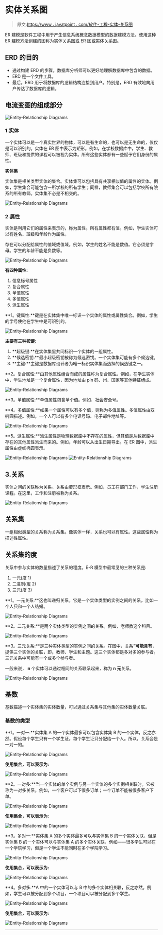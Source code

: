 # 实体关系图

> 原文:[https://www . javatpoint . com/软件-工程-实体-关系图](https://www.javatpoint.com/software-engineering-entity-relationship-diagrams)

ER 建模是软件工程中用于产生信息系统概念数据模型的数据建模方法。使用这种 ER 建模方法创建的图称为实体关系图或 ER 图或实体关系图。

## ERD 的目的

*   通过构建 ERD 的步骤，数据库分析师可以更好地理解数据库中包含的数据。
*   ERD 是一个文件工具。
*   最后，ERD 用于将数据库的逻辑结构连接到用户。特别是，ERD 有效地向用户传达了数据库的逻辑。

## 电流变图的组成部分

![Entity-Relationship Diagrams](../Images/497ea998de5a21ea5eabf1a99b35eae4.png)

### 1.实体

一个实体可以是一个真实世界的物体，可以是有生命的，也可以是无生命的，仅仅是可以识别的。实体在 ER 图中表示为矩形。例如，在学校数据库中，学生、教师、班级和提供的课程可以被视为实体。所有这些实体都有一些赋予它们身份的属性。

**实体集**

实体集是相关类型实体的集合。实体集可以包括具有共享相似值的属性的实体。例如，学生集合可能包含一所学校的所有学生；同样，教师集合可以包括学校所有院系的所有教师。实体集不必是不相交的。

![Entity-Relationship Diagrams](../Images/581d211f187ced678b87eb586785d657.png)

### 2.属性

实体是利用它们的属性来表示的，称为属性。所有属性都有值。例如，学生实体可以有姓名、班级和年龄作为属性。

存在可以分配给属性的值域或值域。例如，学生的姓名不能是数值。它必须是字母。学生的年龄不能是负数等。

![Entity-Relationship Diagrams](../Images/b8c7532e71b5a6bec4e790b051922bf6.png)

**有四种属性:**

1.  信息标号属性
2.  复合属性
3.  单值属性
4.  多值属性
5.  派生属性

**1。键属性:**键是在实体集中唯一标识一个实体的属性或属性集合。例如，学生的学号使他在学生中是可识别的。

![Entity-Relationship Diagrams](../Images/02f90d179a6a95cdc34a771f9b4619b2.png)

**主要有三种按键:**

1.  **超级键:**在实体集里共同标识一个实体的一组属性。
2.  **候选密钥:**最小超级密钥被称为候选密钥。一个实体集可能有多个候选键。
3.  **主键:**主键是数据库设计者为唯一标识实体集而选择的候选键之一。

**2。复合属性:**由其他属性组合而成的属性称为复合属性。例如，在学生实体中，学生地址是一个复合属性，因为地址由 pin 码、州、国家等其他特征组成。

![Entity-Relationship Diagrams](../Images/2b7d470ab4b78818f16c9437f4e529bf.png)

**3。单值属性:**单值属性包含单个值。例如，社会安全号。

**4。多值属性:**如果一个属性可以有多个值，则称为多值属性。多值属性由双椭圆描述。例如，一个人可以有多个电话号码、电子邮件地址等。

![Entity-Relationship Diagrams](../Images/1d0bd19b06f6819de3c22417bf376b8c.png)

**5。派生属性:**派生属性是物理数据库中不存在的属性，但其值是从数据库中存在的其他属性派生而来的。例如，年龄可以从出生日期导出。在 ER 图中，派生属性由虚线椭圆表示。

![Entity-Relationship Diagrams](../Images/8bce5a8d8f40c1bed19b176c96de6a4c.png)
![Entity-Relationship Diagrams](../Images/de139335056f7e410e081ddde584774a.png)

## 3.关系

实体之间的关联称为关系。关系由菱形框表示。例如，员工在部门工作，学生注册课程。在这里，工作和注册被称为关系。

![Entity-Relationship Diagrams](../Images/40dc9ae22e1d00c3dc54a6b865bb13f1.png)

## 关系集

一组相似类型的关系称为关系集。像实体一样，关系也可以有属性。这些属性称为描述性属性。

## 关系集的度

关系中参与实体的数量描述了关系的程度。E-R 模型中最常见的三种关系是:

1.  一元(度 1)
2.  二进制(度 2)
3.  三元(度 3)

**1。一元关系:**这也叫递归关系。它是一个实体类型的实例之间的关系。比如一个人只和一个人结婚。

![Entity-Relationship Diagrams](../Images/6173538436f0009257bfcd48ca70361a.png)

**2。二元关系:**是两个实体类型的实例之间的关系。例如，老师教这个科目。

![Entity-Relationship Diagrams](../Images/52e5c76a28547fd47f137c51f82d51ef.png)

**3。三元关系:**是三种实体类型的实例之间的关系。在图中，关系“**可能具有**，提供三个实体的关联，即，教师、学生和主题。这三个实体都是多对多的参与者。三元关系中可能有一个或多个参与者。

一般来说， **n** 个实体可以通过相同的关系联系起来，称为 **n 元**关系。

![Entity-Relationship Diagrams](../Images/4bbd9a79b16017b7ff366bd5be2cd8b5.png)

## 基数

基数描述一个实体集的实体数量，可以通过关系集与其他集的实体数量关联。

### 基数的类型

**1。一对一:**实体集 A 的一个实体最多可以包含实体集 B 的一个实体，反之亦然。假设每个学生只有一个学生证，每个学生证只分配给一个人。所以，关系会是一对一的。

![Entity-Relationship Diagrams](../Images/db04c8561a15794acbee826b8570ffc5.png)

**使用集合，可以表示为:**

![Entity-Relationship Diagrams](../Images/6b1c628f029585869a1b209e67a18e47.png)

**2。一对多:**当一个实体的单个实例与另一个实体的多个实例相关联时，它被称为一对多关系。例如，一个客户可以下很多订单；一个订单不能被很多客户下单。

![Entity-Relationship Diagrams](../Images/ebbbbd6c54b3ed23afa149296a550edb.png)

**使用集合，可以表示为:**

![Entity-Relationship Diagrams](../Images/d46bdb8d2aa49d654b856bc5322573c3.png)

**3。多对一:**实体集 A 的多个实体最多可以与实体集 B 的一个实体关联，但是实体集 B 的一个实体可以与实体集 A 的多个实体关联，例如——很多学生可以在一个学院学习，但是一个学生不能同时在多个学院学习。

![Entity-Relationship Diagrams](../Images/89d269ee8c8f4b568b972ddf50f3bda2.png)

**使用集合，可以表示为:**

![Entity-Relationship Diagrams](../Images/2079ab35ef868526c30065f84d5d2d58.png)

**4。多对多:**A 中的一个实体可以与 B 中的多个实体相关联，反之亦然。例如，学生可以被分配到多个项目，一个项目可以被分配到多个学生。

![Entity-Relationship Diagrams](../Images/e157d924f56f2e3e1f04ebd864939880.png)

**使用集合，可以表示为:**

![Entity-Relationship Diagrams](../Images/5f2f02d68b8c0892b84868bf96fd8418.png)

* * *
